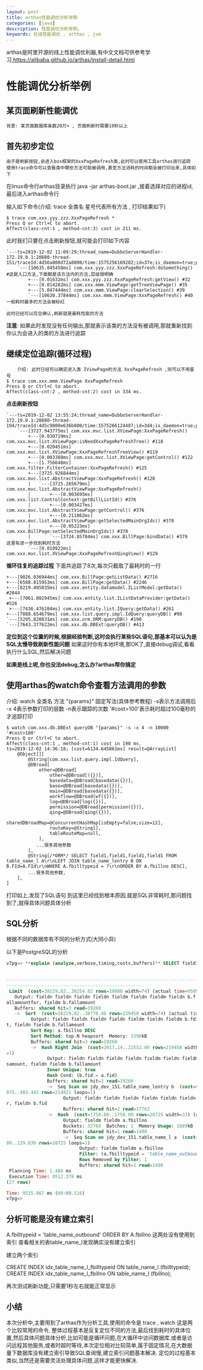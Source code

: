 ```yaml
---
layout: post
title: arthas性能调优分析举例
categories: [java]
description: 性能调优分析举例。
keywords: 在线性能调优 , arthas , jvm
---
```


arthas是阿里开源的线上性能调优利器,有中文文档可供参考学习,https://alibaba.github.io/arthas/install-detail.html

# 性能调优分析举例

## 某页面刷新性能调优

    背景: 某页面数据库条数20万+ , 页面刷新时需要10秒以上

## 首先初步定位

    由于是刷新按钮,会进入bos框架的XxxPageRefresh类,此时可以使用工具arthas进行追踪
    使用trace命令可以查看类中哪些方法可能被调用,甚至方法消耗的时间都会被打印出来,具体如下

在linux命令行arthas目录执行 java -jar arthas-boot.jar ,接着选择对应的进程id,最后进入arthas命令行

输入如下命令(介绍: trace 全类名 星号代表所有方法 , 打印结果如下) 
```shell
$ trace com.xxx.yyy.zzz.XxxPageRefresh *   
Press Q or Ctrl+C to abort.
Affect(class-cnt:1 , method-cnt:3) cost in 211 ms.
```
此时我们只要在点击刷新按钮,就可能会打印如下内容
```shell
`---ts=2019-12-02 11:09:29;thread_name=DubboServerHandler-172.19.0.1:20880-thread-151/traceId:4d56a800d72a8000/time:1575256169282;id=37e;is_daemon=true;priority=5;TCCL=sun.misc.Launcher$AppClassLoader@18b4aac2
    `---[10635.845458ms] com.xxx.yyy.zzz.XxxPageRefresh:doSomething() #这是入口方法,下面都是该方法内的方法,层级很明确
        +---[0.01632ms] com.xxx.yyy.zzz.XxxPageRefresh:getView() #32
        +---[0.014282ms] com.xxx.mmm.ViewPage:getTreeViewPage() #35
        +---[5.047444ms] com.xxx.mmm.ViewPage:clearSelection() #39
        `---[10630.37844ms] com.xxx.mmm.ViewPage:XxxPageRefresh() #40   一般耗时最多的方法会被标红
```  
    此时已经可以完全确认,刷新就是最耗性能的方法
    
**注意**:  如果此时发现没有任何输出,那就表示该类的方法没有被调用,那就重新找到你认为会进入的类的方法进行追踪

## 继续定位追踪(循环过程)
```shell
    介绍: 此时已经可以确定进入类 IViewPage的方法 XxxPageRefresh ,则可以不用星号
$ trace com.xxx.mmm.ViewPage XxxPageRefresh
Press Q or Ctrl+C to abort.
Affect(class-cnt:2 , method-cnt:2) cost in 334 ms.
```
**点击刷新按钮**
```shell
`---ts=2019-12-02 13:55:24;thread_name=DubboServerHandler-172.19.0.1:20880-thread-194/traceId:4d5c9000e636b000/time:1575266124487;id=3d4;is_daemon=true;priority=5;TCCL=sun.misc.Launcher$AppClassLoader@18b4aac2
    `---[3727.943775ms] com.xxx.mvc.list.XViewPage:XxxPageRefresh()
        +---[0.030719ms] com.xxx.mvc.list.XViewPage:isNeedXxxPageRefreshTree() #118
        +---[0.020451ms] com.xxx.mvc.list.XViewPage:XxxPageRefreshTreeView() #119
        +---[0.003388ms] com.xxx.mvc.list.XViewPage:getControl() #122
        +---[1.756648ms] com.xxx.filter.FilterContainer:XxxPageRefresh() #125
        +---[3725.926844ms] com.xxx.mvc.list.AbstractViewPage:XxxPageRefresh() #128
        |   `---[3725.265679ms] com.xxx.mvc.list.AbstractViewPage:XxxPageRefresh()
        |       +---[0.003695ms] com.xxx.list.ControlContext:getBillListId() #376
        |       +---[0.003427ms] com.xxx.mvc.list.AbstractViewPage:getControl() #376
        |       +---[0.211862ms] com.xxx.mvc.list.AbstractViewPage:getSelectedMainOrgIds() #378
        |       +---[0.05223ms] com.xxx.BillPage:setSelectedMainOrgIds() #378
        |       `---[3724.85784ms] com.xxx.BillPage:bindData() #379  这里有进一步找到耗时方法
        `---[0.010922ms] com.xxx.mvc.list.XViewPage:XxxPageRefreshQingView() #129
```
**循环往复的追踪过程**
下面共追踪了8次,每次只截取了最耗时的一行
```shell
+---[9026.036944ms] com.xxx.BillPage:getListData() #2716
+---[6588.815953ms] com.xxx.BillPage:getData() #2246
+---[8219.495835ms] com.xxx.entity.datamodel.IListModel:getData() #2044
 +---[7061.802945ms] com.xxx.entity.list.IListDataProvider:getData() #526
 +---[7436.476284ms] com.xxx.entity.list.IQuery:getData() #261
+---[7088.654679ms] com.xxx.list.query.impl.IdQuery:queryDB() #90
`---[5295.820831ms] com.xxx.orm.ORM:queryDB() #190
`---[7643.377622ms] com.xxx.db.DBExt:queryDB() #413
```
**定位到这个位置的时候,根据经验判断,这时会执行某些SQL语句,那基本可以认为是SQL太慢导致刷新性能问题**
如果这时你有本地环境,那OK了,直接debug调试,看看执行什么SQL,然后解决问题

**如果是线上呢,你也没法debug,怎么办?arthas帮你搞定**

## 使用arthas的watch命令查看方法调用的参数
介绍: watch  全类名  方法  "{params}" 固定写法(具体参考教程) -s表示方法调用后 -x 4表示参数打印的层数 -n表示跟踪的次数 '#cost>100'表示耗时超过100毫秒的才追踪打印
```shell
$ watch com.xxx.db.DBExt queryDB "{params}" -s -x 4 -n 10000 '#cost>100'
Press Q or Ctrl+C to abort.
Affect(class-cnt:1 , method-cnt:1) cost in 190 ms.
ts=2019-12-02 14:36:18; [cost=6134.645861ms] result=@ArrayList[
    @Object[][
        @String[com.xxx.list.query.impl.IdQuery],
        @DBroad[
            other=@DBroad[
                other=@DBroad[({})],
                basedata=@DBroad[basedata({})],
                base=@DBroad[basedata({})],
                main=@DBroad[basedata({})],
                workflow=@DBroad[wf({})],
                log=@DBroad[log({})],
                permission=@DBroad[permission({})],
                qing=@DBroad[qing({})],
                sharedDBroadMap=@ConcurrentHashMap[isEmpty=false;size=12],
                routeKey=@String[],
                tableRouteMap=null,
            ],
           ...很多其他参数
        ],
        @String[/*ORM*/ SELECT field1,field1,field1,field1 FROM table_name_l A\r\nLEFT JOIN table_name_lentry B ON B.FId=A.FId\r\nWHERE A.fbilltypeid = ?\r\nORDER BY A.fbillno DESC],
        ...很多其他参数,
    ],
]
```
打印如上,发现了SQL语句
到这里已经找到根本原因,就是SQL非常耗时,那问题找到了,就得具体问题具体分析

## SQL分析

根据不同的数据库有不同的分析方式(大同小异)

以下是PostgreSQL的分析
```sql
v7pg=> **explain (analyze,verbose,timing,costs,buffers)** SELECT field1,field1,field1,field1 FROM table_name_l A LEFT JOIN table_name_lentry B ON B.FId=A.FId WHERE A.fbilltypeid = 'table_name_ld' ORDER BY A.fbillno DESC limit 10000;
                                                                                 QUERY PLAN

---------------------------------------------------------------------------------------------------------------------------
--------------------------------------------------
 Limit  (cost=38229.82..38254.82 rows=10000 width=74) (actual time=9509.114..9511.522 rows=10000 loops=1)
   Output: fieldn fieldn fieldn fieldn fieldm fieldn fieldm fieldn b.f
allamountfor, fieldm b.fallamount
   Buffers: shared hit=3 read=19260
   ->  Sort  (cost=38229.82..38778.46 rows=219458 width=74) (actual time=9509.109..9510.903 rows=10000 loops=1)
         Output: fieldn fieldn fieldn fieldn fieldm fieldn fieldm b.fdisamoun
t, fieldn fieldm b.fallamount
         Sort Key: a.fbillno DESC
         Sort Method: top-N heapsort  Memory: 3398kB
         Buffers: shared hit=3 read=19260
         ->  Hash Right Join  (cost=2017.14..22552.06 rows=219458 width=74) (actual time=151.222..701.738 rows=214561 loops
=1)
               Output: fieldn fieldn fieldn fieldn fieldm fieldn fieldm b.fdi
samount, fieldn fieldm b.fallamount
               Inner Unique: true
               Hash Cond: (b.fid = a.fid)
               Buffers: shared hit=3 read=19260
               ->  Seq Scan on jdy_dev_151.table_name_lentry b  (cost=0.00..19958.69 rows=219469 width=49) (actual time=0.
075..403.442 rows=214821 loops=1)
                     Output: fieldn fieldn fieldn fieldn fieldn fieldn b.fallamountfo
r, fieldn b.fid
                     Buffers: shared hit=2 read=17762
               ->  Hash  (cost=1758.08..1758.08 rows=20725 width=33) (actual time=151.058..151.060 rows=20725 loops=1)
                     Output: fieldm fieldm a.fbillno
                     Buckets: 32768  Batches: 1  Memory Usage: 1689kB
                     Buffers: shared hit=1 read=1498
                     ->  Seq Scan on jdy_dev_151.table_name_l a  (cost=0.00..1758.08 rows=20725 width=33) (actual time=0.0
80..129.830 rows=20725 loops=1)
                           Output: fieldm fieldm a.fbillno
                           Filter: (a.fbilltypeid = 'table_name_outbound'::citext)
                           Rows Removed by Filter: 1
                           Buffers: shared hit=1 read=1498
 Planning Time: 1.488 ms
 Execution Time: 9512.378 ms
(27 rows)

Time: 9515.867 ms (00:09.516)
v7pg=>
```

## 分析可能是没有建立索引

A.fbilltypeid = 'table_name_outbound' ORDER BY A.fbillno 这两处没有使用到索引
查看相关的表table_name_l发现确实没有建立索引

建立两个索引

CREATE INDEX idx_table_name_l_fbilltypeid ON table_name_l (fbilltypeid);    
CREATE INDEX idx_table_name_l_fbillno ON table_name_l (fbillno);  

再次测试刷新功能,只需要1秒左右就能正常显示

## 小结

本次分析中,主要用到了arthas作为分析工具,使用的命令是 trace , watch 这是两个比较常用的命令, 整体过程基本是反复定位不同的方法,最后找到耗时的具体位置,然后具体问题具体分析,比如可能是循环问题,在大循环中访问数据库,或者是访问远程其他服务,或者时超时等待,本次定位相对比较简单,属于固定情况,在大数据量下数据库没有建立索引导致SQL查询慢,建立索引问题基本解决. 定位的过程基本类似,当然还是需要灵活处理具体问题,这样才能更快解决.